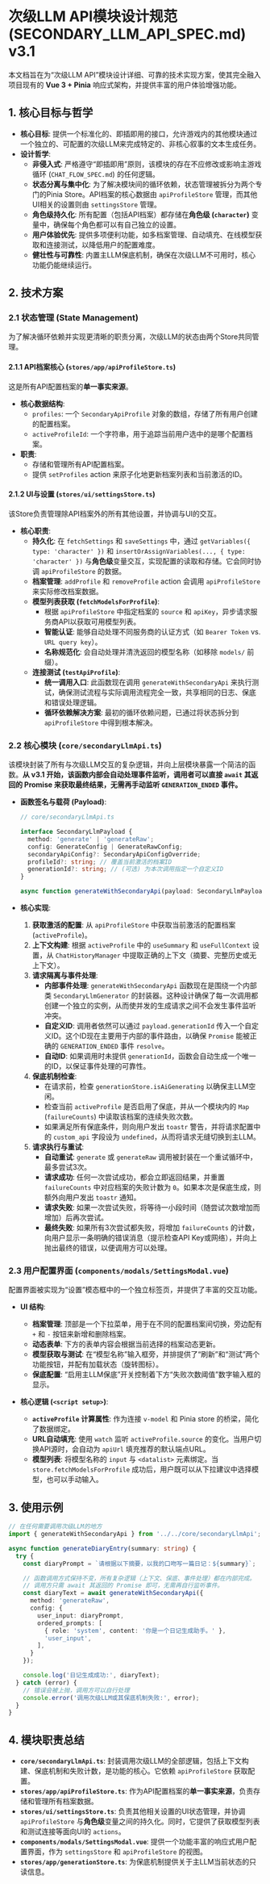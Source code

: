 # 次级LLM API模块设计规范 (SECONDARY_LLM_API_SPEC.md) v3.1

本文档旨在为“次级LLM API”模块设计详细、可靠的技术实现方案，使其完全融入项目现有的 **Vue 3 + Pinia** 响应式架构，并提供丰富的用户体验增强功能。

## 1. 核心目标与哲学

* **核心目标**: 提供一个标准化的、即插即用的接口，允许游戏内的其他模块通过一个独立的、可配置的次级LLM来完成特定的、非核心叙事的文本生成任务。
* **设计哲学**:
  * **非侵入式**: 严格遵守“即插即用”原则，该模块的存在不应修改或影响主游戏循环 (`CHAT_FLOW_SPEC.md`) 的任何逻辑。
  * **状态分离与集中化**: 为了解决模块间的循环依赖，状态管理被拆分为两个专门的Pinia Store。API档案的核心数据由 `apiProfileStore` 管理，而其他UI相关的设置则由 `settingsStore` 管理。
  * **角色级持久化**: 所有配置（包括API档案）都存储在**角色级 (`character`)** 变量中，确保每个角色都可以有自己独立的设置。
  * **用户体验优先**: 提供多项便利功能，如多档案管理、自动填充、在线模型获取和连接测试，以降低用户的配置难度。
  * **健壮性与可靠性**: 内置主LLM保底机制，确保在次级LLM不可用时，核心功能仍能继续运行。

## 2. 技术方案

### 2.1 状态管理 (State Management)

为了解决循环依赖并实现更清晰的职责分离，次级LLM的状态由两个Store共同管理。

#### 2.1.1 API档案核心 (`stores/app/apiProfileStore.ts`)

这是所有API配置档案的**单一事实来源**。

* **核心数据结构**:
  * `profiles`: 一个 `SecondaryApiProfile` 对象的数组，存储了所有用户创建的配置档案。
  * `activeProfileId`: 一个字符串，用于追踪当前用户选中的是哪个配置档案。
* **职责**:
  * 存储和管理所有API配置档案。
  * 提供 `setProfiles` action 来原子化地更新档案列表和当前激活的ID。

#### 2.1.2 UI与设置 (`stores/ui/settingsStore.ts`)

该Store负责管理除API档案外的所有其他设置，并协调与UI的交互。

* **核心职责**:
  * **持久化**: 在 `fetchSettings` 和 `saveSettings` 中，通过 `getVariables({ type: 'character' })` 和 `insertOrAssignVariables(..., { type: 'character' })` 与**角色级**变量交互，实现配置的读取和存储。它会同时协调 `apiProfileStore` 的数据。
  * **档案管理**: `addProfile` 和 `removeProfile` action 会调用 `apiProfileStore` 来实际修改档案数据。
  * **模型列表获取 (`fetchModelsForProfile`)**:
    * 根据 `apiProfileStore` 中指定档案的 `source` 和 `apiKey`，异步请求服务商API以获取可用模型列表。
    * **智能认证**: 能够自动处理不同服务商的认证方式（如 `Bearer Token` vs. `URL query key`）。
    * **名称规范化**: 会自动处理并清洗返回的模型名称（如移除 `models/` 前缀）。
  * **连接测试 (`testApiProfile`)**:
    * **统一调用入口**: 此函数现在调用 `generateWithSecondaryApi` 来执行测试，确保测试流程与实际调用流程完全一致，共享相同的日志、保底和错误处理逻辑。
    * **循环依赖解决方案**: 最初的循环依赖问题，已通过将状态拆分到 `apiProfileStore` 中得到根本解决。

### 2.2 核心模块 (`core/secondaryLlmApi.ts`)

该模块封装了所有与次级LLM交互的复杂逻辑，并向上层模块暴露一个简洁的函数。**从 v3.1 开始，该函数内部会自动处理事件监听，调用者可以直接 `await` 其返回的 Promise 来获取最终结果，无需再手动监听 `GENERATION_ENDED` 事件。**

* **函数签名与载荷 (Payload)**:

    ```typescript
    // core/secondaryLlmApi.ts

    interface SecondaryLlmPayload {
      method: 'generate' | 'generateRaw';
      config: GenerateConfig | GenerateRawConfig;
      secondaryApiConfig?: SecondaryApiConfigOverride;
      profileId?: string; // 覆盖当前激活的档案ID
      generationId?: string; // (可选) 为本次调用指定一个自定义ID
    }

    async function generateWithSecondaryApi(payload: SecondaryLlmPayload): Promise<string>
    ```

* **核心实现**:
    1. **获取激活的配置**: 从 `apiProfileStore` 中获取当前激活的配置档案 (`activeProfile`)。
    2. **上下文构建**: 根据 `activeProfile` 中的 `useSummary` 和 `useFullContext` 设置，从 `ChatHistoryManager` 中提取正确的上下文（摘要、完整历史或无上下文）。
    3. **请求隔离与事件处理**:
        * **内部事件处理**: `generateWithSecondaryApi` 函数现在是围绕一个内部类 `SecondaryLlmGenerator` 的封装器。这种设计确保了每一次调用都创建一个独立的实例，从而使并发的生成请求之间不会发生事件监听冲突。
        * **自定义ID**: 调用者依然可以通过 `payload.generationId` 传入一个自定义ID。这个ID现在主要用于内部的事件路由，以确保 `Promise` 能被正确的 `GENERATION_ENDED` 事件 `resolve`。
        * **自动ID**: 如果调用时未提供 `generationId`，函数会自动生成一个唯一的ID，以保证事件处理的可靠性。
    4. **保底机制检查**:
        * 在请求前，检查 `generationStore.isAiGenerating` 以确保主LLM空闲。
        * 检查当前 `activeProfile` 是否启用了保底，并从一个模块内的 `Map` (`failureCounts`) 中读取该档案的连续失败次数。
        * 如果满足所有保底条件，则向用户发出 `toastr` 警告，并将请求配置中的 `custom_api` 字段设为 `undefined`，从而将请求无缝切换到主LLM。
    5. **请求执行与重试**:
        * **自动重试**: `generate` 或 `generateRaw` 调用被封装在一个重试循环中，最多尝试3次。
        * **请求成功**: 任何一次尝试成功，都会立即返回结果，并重置 `failureCounts` 中对应档案的失败计数为 `0`。如果本次是保底生成，则额外向用户发出 `toastr` 通知。
        * **请求失败**: 如果一次尝试失败，将等待一小段时间（随尝试次数增加而增加）后再次尝试。
        * **最终失败**: 如果所有3次尝试都失败，将增加 `failureCounts` 的计数，向用户显示一条明确的错误消息（提示检查API Key或网络），并向上抛出最终的错误，以便调用方可以处理。

### 2.3 用户配置界面 (`components/modals/SettingsModal.vue`)

配置界面被实现为“设置”模态框中的一个独立标签页，并提供了丰富的交互功能。

* **UI 结构**:
  * **档案管理**: 顶部是一个下拉菜单，用于在不同的配置档案间切换，旁边配有 `+` 和 `-` 按钮来新增和删除档案。
  * **动态表单**: 下方的表单内容会根据当前选择的档案动态更新。
  * **模型获取与测试**: 在“模型名称”输入框旁，并排提供了“刷新”和“测试”两个功能按钮，并配有加载状态（旋转图标）。
  * **保底配置**: “启用主LLM保底”开关控制着下方“失败次数阈值”数字输入框的显示。

* **核心逻辑 (`<script setup>`)**:
  * **`activeProfile` 计算属性**: 作为连接 `v-model` 和 Pinia store 的桥梁，简化了数据绑定。
  * **URL自动填充**: 使用 `watch` 监听 `activeProfile.source` 的变化。当用户切换API源时，会自动为 `apiUrl` 填充推荐的默认端点URL。
  * **模型列表**: 将模型名称的 `input` 与 `<datalist>` 元素绑定。当 `store.fetchModelsForProfile` 成功后，用户既可以从下拉建议中选择模型，也可以手动输入。

## 3. 使用示例

```typescript
// 在任何需要调用次级LLM的地方
import { generateWithSecondaryApi } from '../../core/secondaryLlmApi';

async function generateDiaryEntry(summary: string) {
  try {
    const diaryPrompt = `请根据以下摘要，以我的口吻写一篇日记：${summary}`;

    // 函数调用方式保持不变，所有复杂逻辑（上下文、保底、事件处理）都在内部完成。
    // 调用方只需 await 其返回的 Promise 即可，无需再自行监听事件。
    const diaryText = await generateWithSecondaryApi({
      method: 'generateRaw',
      config: {
        user_input: diaryPrompt,
        ordered_prompts: [
          { role: 'system', content: '你是一个日记生成助手。' },
          'user_input',
        ],
      }
    });

    console.log('日记生成成功:', diaryText);
  } catch (error) {
    // 错误会被上抛，调用方可以自行处理
    console.error('调用次级LLM或其保底机制失败:', error);
  }
}
```

## 4. 模块职责总结

* **`core/secondaryLlmApi.ts`**: 封装调用次级LLM的全部逻辑，包括上下文构建、保底机制和失败计数，是功能的核心。它依赖 `apiProfileStore` 获取配置。
* **`stores/app/apiProfileStore.ts`**: 作为API配置档案的**单一事实来源**，负责存储和管理所有档案数据。
* **`stores/ui/settingsStore.ts`**: 负责其他相关设置的UI状态管理，并协调 `apiProfileStore` 与**角色级**变量之间的持久化。同时，它提供了获取模型列表和测试连接等面向UI的 `actions`。
* **`components/modals/SettingsModal.vue`**: 提供一个功能丰富的响应式用户配置界面，作为 `settingsStore` 和 `apiProfileStore` 的视图。
* **`stores/app/generationStore.ts`**: 为保底机制提供关于主LLM当前状态的只读信息。
